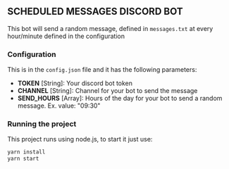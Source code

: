 ## SCHEDULED MESSAGES DISCORD BOT

This bot will send a random message, defined in `messages.txt` at every hour/minute defined in the configuration

### Configuration

This is in the `config.json` file and it has the following parameters:
- **TOKEN** [String]: Your discord bot token
- **CHANNEL** [String]: Channel for your bot to send the message
- **SEND_HOURS** [Array]: Hours of the day for your bot to send a random message. Ex. value: "09:30"

### Running the project

This project runs using node.js, to start it just use:

```bash
yarn install
yarn start
```
